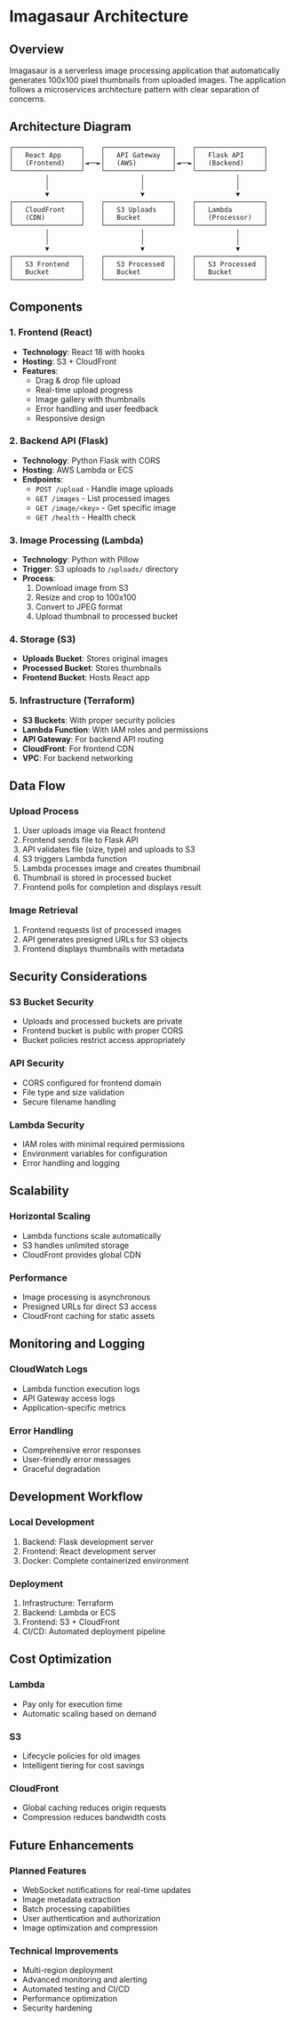 # Imagasaur Architecture

## Overview

Imagasaur is a serverless image processing application that automatically generates 100x100 pixel thumbnails from uploaded images. The application follows a microservices architecture pattern with clear separation of concerns.

## Architecture Diagram

```
┌─────────────────┐    ┌─────────────────┐    ┌─────────────────┐
│   React App     │    │   API Gateway   │    │   Flask API     │
│   (Frontend)    │◄──►│   (AWS)         │◄──►│   (Backend)     │
└─────────────────┘    └─────────────────┘    └─────────────────┘
         │                       │                       │
         │                       │                       │
         ▼                       ▼                       ▼
┌─────────────────┐    ┌─────────────────┐    ┌─────────────────┐
│   CloudFront    │    │   S3 Uploads    │    │   Lambda        │
│   (CDN)         │    │   Bucket        │    │   (Processor)   │
└─────────────────┘    └─────────────────┘    └─────────────────┘
         │                       │                       │
         │                       │                       │
         ▼                       ▼                       ▼
┌─────────────────┐    ┌─────────────────┐    ┌─────────────────┐
│   S3 Frontend   │    │   S3 Processed  │    │   S3 Processed  │
│   Bucket        │    │   Bucket        │    │   Bucket        │
└─────────────────┘    └─────────────────┘    └─────────────────┘
```

## Components

### 1. Frontend (React)
- **Technology**: React 18 with hooks
- **Hosting**: S3 + CloudFront
- **Features**:
  - Drag & drop file upload
  - Real-time upload progress
  - Image gallery with thumbnails
  - Error handling and user feedback
  - Responsive design

### 2. Backend API (Flask)
- **Technology**: Python Flask with CORS
- **Hosting**: AWS Lambda or ECS
- **Endpoints**:
  - `POST /upload` - Handle image uploads
  - `GET /images` - List processed images
  - `GET /image/<key>` - Get specific image
  - `GET /health` - Health check

### 3. Image Processing (Lambda)
- **Technology**: Python with Pillow
- **Trigger**: S3 uploads to `/uploads/` directory
- **Process**:
  1. Download image from S3
  2. Resize and crop to 100x100
  3. Convert to JPEG format
  4. Upload thumbnail to processed bucket

### 4. Storage (S3)
- **Uploads Bucket**: Stores original images
- **Processed Bucket**: Stores thumbnails
- **Frontend Bucket**: Hosts React app

### 5. Infrastructure (Terraform)
- **S3 Buckets**: With proper security policies
- **Lambda Function**: With IAM roles and permissions
- **API Gateway**: For backend API routing
- **CloudFront**: For frontend CDN
- **VPC**: For backend networking

## Data Flow

### Upload Process
1. User uploads image via React frontend
2. Frontend sends file to Flask API
3. API validates file (size, type) and uploads to S3
4. S3 triggers Lambda function
5. Lambda processes image and creates thumbnail
6. Thumbnail is stored in processed bucket
7. Frontend polls for completion and displays result

### Image Retrieval
1. Frontend requests list of processed images
2. API generates presigned URLs for S3 objects
3. Frontend displays thumbnails with metadata

## Security Considerations

### S3 Bucket Security
- Uploads and processed buckets are private
- Frontend bucket is public with proper CORS
- Bucket policies restrict access appropriately

### API Security
- CORS configured for frontend domain
- File type and size validation
- Secure filename handling

### Lambda Security
- IAM roles with minimal required permissions
- Environment variables for configuration
- Error handling and logging

## Scalability

### Horizontal Scaling
- Lambda functions scale automatically
- S3 handles unlimited storage
- CloudFront provides global CDN

### Performance
- Image processing is asynchronous
- Presigned URLs for direct S3 access
- CloudFront caching for static assets

## Monitoring and Logging

### CloudWatch Logs
- Lambda function execution logs
- API Gateway access logs
- Application-specific metrics

### Error Handling
- Comprehensive error responses
- User-friendly error messages
- Graceful degradation

## Development Workflow

### Local Development
1. Backend: Flask development server
2. Frontend: React development server
3. Docker: Complete containerized environment

### Deployment
1. Infrastructure: Terraform
2. Backend: Lambda or ECS
3. Frontend: S3 + CloudFront
4. CI/CD: Automated deployment pipeline

## Cost Optimization

### Lambda
- Pay only for execution time
- Automatic scaling based on demand

### S3
- Lifecycle policies for old images
- Intelligent tiering for cost savings

### CloudFront
- Global caching reduces origin requests
- Compression reduces bandwidth costs

## Future Enhancements

### Planned Features
- WebSocket notifications for real-time updates
- Image metadata extraction
- Batch processing capabilities
- User authentication and authorization
- Image optimization and compression

### Technical Improvements
- Multi-region deployment
- Advanced monitoring and alerting
- Automated testing and CI/CD
- Performance optimization
- Security hardening
